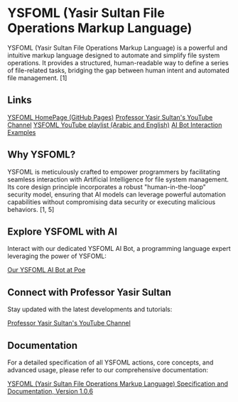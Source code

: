 # YSFOML (Yasir Sultan File Operations Markup Language)

YSFOML (Yasir Sultan File Operations Markup Language) is a powerful and intuitive markup language designed to automate and simplify file system operations. It provides a structured, human-readable way to define a series of file-related tasks, bridging the gap between human intent and automated file management. [1]

## Links
[YSFOML HomePage (GitHub Pages)](https://professor-yasirsultan.github.io/YSFOML/)
[Professor Yasir Sultan's YouTube Channel](https://www.youtube.com/@prof.yasir.sultan?sub_confirmation=1)
[YSFOML YouTube playlist (Arabic and English)](https://www.youtube.com/playlist?list=PL-3wR8Xwb_8-7AEqldUesYo9lhI3biYKn)
[AI Bot Interaction Examples](https://poe.com/YSFOML_expert)


## Why YSFOML?

YSFOML is meticulously crafted to empower programmers by facilitating seamless interaction with Artificial Intelligence for file system management. Its core design principle incorporates a robust "human-in-the-loop" security model, ensuring that AI models can leverage powerful automation capabilities without compromising data security or executing malicious behaviors. [1, 5]

## Explore YSFOML with AI

Interact with our dedicated YSFOML AI Bot, a programming language expert leveraging the power of YSFOML:

[Our YSFOML AI Bot at Poe](https://poe.com/YSFOML_expert)

## Connect with Professor Yasir Sultan

Stay updated with the latest developments and tutorials:

[Professor Yasir Sultan's YouTube Channel](https://www.youtube.com/@prof.yasir.sultan?sub_confirmation=1)


## Documentation

For a detailed specification of all YSFOML actions, core concepts, and advanced usage, please refer to our comprehensive documentation:

[YSFOML (Yasir Sultan File Operations Markup Language) Specification and Documentation, Version 1.0.6](https://professor-yasirsultan.github.io/YSFOML/)
